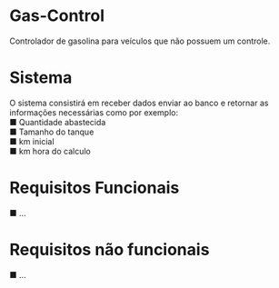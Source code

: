 # Gas-Control
Controlador de gasolina para veículos que não possuem um controle.
# Sistema
O sistema consistirá em receber dados enviar ao banco e retornar as informações necessárias como por exemplo:<br>
  ■ Quantidade abastecida
  <br>■ Tamanho do tanque
  <br>■ km inicial
  <br>■ km hora do calculo
# Requisitos Funcionais
  ■ ...
# Requisitos não funcionais
  ■ ...

